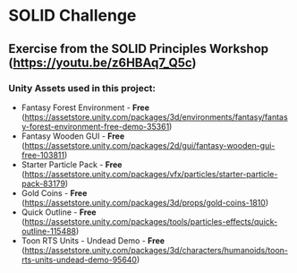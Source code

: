 # SOLID Challenge

## Exercise from the SOLID Principles Workshop (https://youtu.be/z6HBAq7_Q5c)

### Unity Assets used in this project:

- Fantasy Forest Environment - **Free** (https://assetstore.unity.com/packages/3d/environments/fantasy/fantasy-forest-environment-free-demo-35361)
- Fantasy Wooden GUI - **Free** (https://assetstore.unity.com/packages/2d/gui/fantasy-wooden-gui-free-103811)
- Starter Particle Pack - **Free** (https://assetstore.unity.com/packages/vfx/particles/starter-particle-pack-83179)
- Gold Coins - **Free** (https://assetstore.unity.com/packages/3d/props/gold-coins-1810)
- Quick Outline - **Free** (https://assetstore.unity.com/packages/tools/particles-effects/quick-outline-115488)
- Toon RTS Units - Undead Demo - **Free** (https://assetstore.unity.com/packages/3d/characters/humanoids/toon-rts-units-undead-demo-95640)
